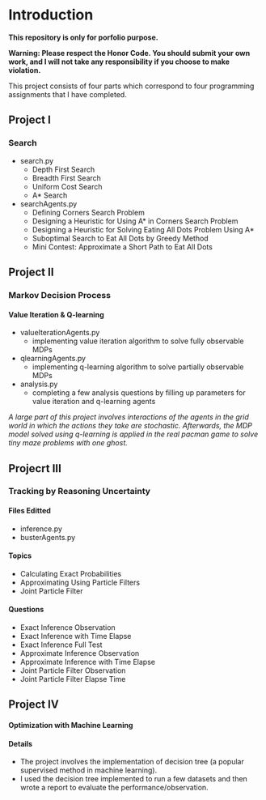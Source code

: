# Introduction 
**This repository is only for porfolio purpose.**

**Warning: Please respect the Honor Code. You should submit your own work, and I will not take any responsibility
if you choose to make violation.**

This project consists of four parts which correspond to four programming assignments that I have completed.

## Project I

### Search

- search.py
    - Depth First Search
    - Breadth First Search
    - Uniform Cost Search
    - A* Search
- searchAgents.py
    - Defining Corners Search Problem
    - Designing a Heuristic for Using A* in Corners Search Problem
    - Designing a Heuristic for Solving Eating All Dots Problem Using A*
    - Suboptimal Search to Eat All Dots by Greedy Method
    - Mini Contest: Approximate a Short Path to Eat All Dots

## Project II

### Markov Decision Process

#### Value Iteration & Q-learning

- valueIterationAgents.py
    - implementing value iteration algorithm to solve fully observable MDPs
- qlearningAgents.py
    - implementing q-learning algorithm to solve partially observable MDPs
- analysis.py
    - completing a few analysis questions by filling up parameters for value iteration and q-learning agents

*A large part of this project involves interactions of the agents in the grid world in which the actions they take are stochastic. Afterwards, the MDP model solved using q-learning is applied in the real pacman game to solve tiny maze problems with one ghost.*

## Projecrt III

### Tracking by Reasoning Uncertainty

#### Files Editted
- inference.py
- busterAgents.py

#### Topics
- Calculating Exact Probabilities
- Approximating Using Particle Filters
- Joint Particle Filter

#### Questions
- Exact Inference Observation
- Exact Inference with Time Elapse
- Exact Inference Full Test
- Approximate Inference Observation
- Approximate Inference with Time Elapse
- Joint Particle Filter Observation
- Joint Particle Filter Elapse Time
  
## Project IV

#### Optimization with Machine Learning

#### Details
- The project involves the implementation of decision tree (a popular supervised method in machine learning).
- I used the decision tree implemented to run a few datasets and then wrote a report to evaluate the performance/observation. 

